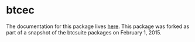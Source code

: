 btcec
=======

The documentation for this package lives [here](http://godoc.org/github.com/PointCoin/btcec). This package was forked as part of a snapshot of the btcsuite packages on February 1, 2015.
